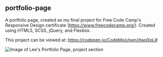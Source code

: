 ## portfolio-page

A portfolio page, created as my final project for Free Code Camp's Responsive Design certificate (https://www.freecodecamp.org/).  Created using HTML5, SCSS, jQuery, and Flexbox.

This project can be viewed at: https://codepen.io/CodeMoo/pen/dwqXpL#

![Image of Lee's Portfolio Page, project section](https://user-images.githubusercontent.com/22779199/54439583-74225780-470f-11e9-91be-f5b76f6dbd40.png)
